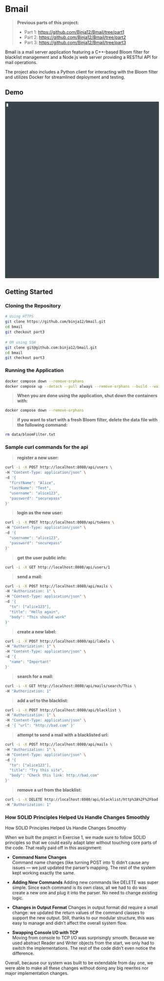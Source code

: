 # Bmail

> **Previous parts of this project:**
> - Part 1: https://github.com/Binja12/Bmail/tree/part1
> - Part 2: https://github.com/Binja12/Bmail/tree/part2
> - Part 3: https://github.com/Binja12/Bmail/tree/part3

Bmail is a mail server application featuring a C++-based Bloom filter for blacklist management and a Node.js web server providing a RESTful API for mail operations.

The project also includes a Python client for interacting with the Bloom filter and utilizes Docker for streamlined deployment and testing.

## Demo

![Bmail Demo](assets/ex3-example-run.gif)

## Getting Started

### Cloning the Repository

```bash
# Using HTTPS
git clone https://github.com/binja12/bmail.git
cd bmail
git checkout part3

# OR using SSH
git clone git@github.com:binja12/bmail.git
cd bmail
git checkout part3
```

### Running the Application

```bash
docker compose down --remove-orphans
docker compose up --detach --pull always --remove-orphans --build --wait bloom-filter web-server
```

> **When you are done using the application, shut down the containers with:**
```bash
docker compose down --remove-orphans
```

> **if you want to start with a fresh Bloom filter, delete the data file with the following command:**
```bash
rm data/bloomFilter.txt
```

### Sample curl commands for the api

> **register a new user:**

```bash
curl -i -X POST http://localhost:8080/api/users \
-H "Content-Type: application/json" \
-d '{
  "firstName": "Alice",
  "lastName": "Test",
  "username": "alice123",
  "password": "securepass"
}'
```

> **login as the new user:**
```bash
curl -i -X POST http://localhost:8080/api/tokens \
-H "Content-Type: application/json" \
-d '{
  "username": "alice123",
  "password": "securepass"
}'
```

> **get the user public info:**
```bash
curl -i -X GET http://localhost:8080/api/users/1
```

> **send a mail:**
```bash
curl -i -X POST http://localhost:8080/api/mails \
-H "Authorization: 1" \
-H "Content-Type: application/json" \
-d '{
  "to": ["alice123"], 
  "title": "Hello again",
  "body": "This should work"
}'
```

> **create a new label:**
```bash
curl -i -X POST http://localhost:8080/api/labels \
-H "Authorization: 1" \
-H "Content-Type: application/json" \
-d '{
  "name": "Important"
}'
```

> **search for a mail:**
```bash
curl -i -X GET http://localhost:8080/api/mails/search/This \
-H "Authorization: 1"
```

> **add a url to the blacklist:**
```bash
curl -i -X POST http://localhost:8080/api/blacklist \
-H "Authorization: 1" \
-H "Content-Type: application/json" \
-d '{ "url": "http://bad.com" }'
```

> **attempt to send a mail with a blacklisted url:**
```bash
curl -i -X POST http://localhost:8080/api/mails \
-H "Authorization: 1" \
-H "Content-Type: application/json" \
-d '{
  "to": ["alice123"],
  "title": "Try this site",
  "body": "Check this link: http://bad.com"
}'
```

> **remove a url from the blacklist:**
```bash
curl -i -X DELETE http://localhost:8080/api/blacklist/http%3A%2F%2Fbad.com \
-H "Authorization: 1"
```

### How SOLID Principles Helped Us Handle Changes Smoothly

How SOLID Principles Helped Us Handle Changes Smoothly

When we built the project in Exercise 1, we made sure to follow SOLID principles so that we could easily adapt later without touching core parts of the code. That really paid off in this assignment:

- **Command Name Changes**  
Command name changes (like turning POST into 1) didn’t cause any issues — we just updated the parser’s mapping. The rest of the system kept working exactly the same.

- **Adding New Commands**
Adding new commands like DELETE was super simple. Since each command is its own class, all we had to do was create a new one and plug it into the parser. No need to change existing logic.

- **Changes in Output Format** 
Changes in output format did require a small change: we updated the return values of the command classes to support the new output. Still, thanks to our modular structure, this was easy to manage and didn’t affect the overall system flow.

- **Swapping Console I/O with TCP**  
Moving from console to TCP I/O was surprisingly smooth. Because we used abstract Reader and Writer objects from the start, we only had to switch the implementations. The rest of the code didn’t even notice the difference.

Overall, because our system was built to be extendable from day one, we were able to make all these changes without doing any big rewrites nor major implementation changes.
